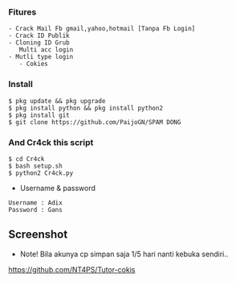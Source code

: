 
### Fitures
```
- Crack Mail Fb gmail,yahoo,hotmail [Tanpa Fb Login]
- Crack ID Publik 
- Cloning ID Grub 
   Multi acc login
- Mutli type login
   - Cokies
```
### Install
```
$ pkg update && pkg upgrade
$ pkg install python && pkg install python2
$ pkg install git
$ git clone https://github.com/PaijoGN/SPAM DONG
```
### And Cr4ck this script
```
$ cd Cr4ck
$ bash setup.sh
$ python2 Cr4ck.py
```

* Username & password
```
Username : Adix
Password : Gans
```

## Screenshot
* Note! Bila akunya cp simpan saja 1/5 hari nanti kebuka sendiri..

https://github.com/NT4PS/Tutor-cokis
